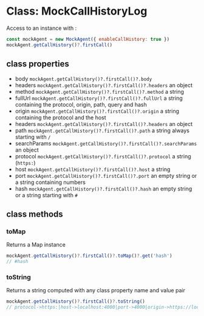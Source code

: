 # Class: MockCallHistoryLog

Access to an instance with :

```js
const mockAgent = new MockAgent({ enableCallHistory: true })
mockAgent.getCallHistory()?.firstCall()
```

## class properties

- body `mockAgent.getCallHistory()?.firstCall()?.body`
- headers `mockAgent.getCallHistory()?.firstCall()?.headers` an object
- method `mockAgent.getCallHistory()?.firstCall()?.method` a string
- fullUrl `mockAgent.getCallHistory()?.firstCall()?.fullUrl` a string containing the protocol, origin, path, query and hash
- origin `mockAgent.getCallHistory()?.firstCall()?.origin` a string containing the protocol and the host
- headers `mockAgent.getCallHistory()?.firstCall()?.headers` an object
- path `mockAgent.getCallHistory()?.firstCall()?.path` a string always starting with `/`
- searchParams `mockAgent.getCallHistory()?.firstCall()?.searchParams` an object
- protocol `mockAgent.getCallHistory()?.firstCall()?.protocol` a string (`https:`)
- host `mockAgent.getCallHistory()?.firstCall()?.host` a string
- port `mockAgent.getCallHistory()?.firstCall()?.port` an empty string or a string containing numbers
- hash `mockAgent.getCallHistory()?.firstCall()?.hash` an empty string or a string starting with `#`

## class methods

### toMap

Returns a Map instance

```js
mockAgent.getCallHistory()?.firstCall()?.toMap()?.get('hash')
// #hash
```

### toString

Returns a string computed with any class property name and value pair

```js
mockAgent.getCallHistory()?.firstCall()?.toString()
// protocol->https:|host->localhost:4000|port->4000|origin->https://localhost:4000|path->/endpoint|hash->#here|searchParams->{"query":"value"}|fullUrl->https://localhost:4000/endpoint?query=value#here|method->PUT|body->"{ "data": "hello" }"|headers->{"content-type":"application/json"}
```
